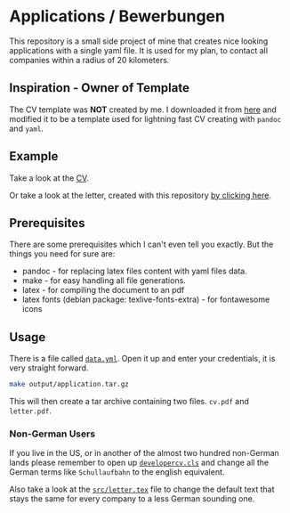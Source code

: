 # Applications / Bewerbungen

This repository is a small side project of mine that creates nice looking applications with a single yaml file.
It is used for my plan, to contact all companies within a radius of 20 kilometers.

## Inspiration - Owner of Template
The CV template was **NOT** created by me. I downloaded it from [here][cv-template] and modified it to be a template used for lightning fast CV creating with `pandoc` and `yaml`.

## Example
Take a look at the [CV][cv].

Or take a look at the letter, created with this repository [by clicking here][letter].

## Prerequisites
There are some prerequisites which I can't even tell you exactly. But the things you need for sure are:
- pandoc - for replacing latex files content with yaml files data.
- make - for easy handling all file generations.
- latex - for compiling the document to an pdf
- latex fonts (debian package: texlive-fonts-extra) - for fontawesome icons

## Usage
There is a file called [`data.yml`][data.yml]. Open it up and enter your credentials, it is very straight forward.

```sh
make output/application.tar.gz
```

This will then create a tar archive containing two files. `cv.pdf` and `letter.pdf`.

### Non-German Users
If you live in the US, or in another of the almost two hundred non-German lands please remember to open up [`developercv.cls`][developercv] and change all the German terms like `Schullaufbahn` to the english equivalent.

Also take a look at the [`src/letter.tex`][letter.tex] file to change the default text that stays the same for every company to a less German sounding one.

[cv]: ./example/cv.pdf
[letter]: ./example/letter.pdf
[letter.tex]: ./example/letter.pdf
[data.yml]: ./data.yml
[developercv]: ./developercv.cls
[cv-template]: https://www.latextemplates.com/template/developer-cv
